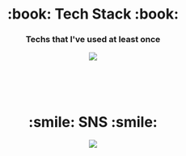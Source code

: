 <div align=center><h1>:book: Tech Stack :book:</h1></div>
<div align=center><h3>Techs that I've used at least once</h3></div>
<div align=center>

  <img src="https://img.shields.io/badge/Python-3766AB?style=flat-square&logo=Python&logoColor=white"/>
  <br>
  
</div>

<br><br><br>

<div align=center><h1>:smile: SNS :smile:</h1></div>
<div align=center>
<a href="https://www.instagram.com/thatgirls00/"><img src="https://img.shields.io/badge/Instagram-E4405F?style=flat-square&logo=Instagram&logoColor=white"/></a>
</div>
